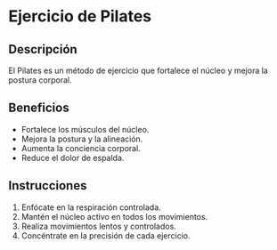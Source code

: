 # Ejercicio de Pilates

## Descripción
El Pilates es un método de ejercicio que fortalece el núcleo y mejora la postura corporal.

## Beneficios
- Fortalece los músculos del núcleo.
- Mejora la postura y la alineación.
- Aumenta la conciencia corporal.
- Reduce el dolor de espalda.

## Instrucciones
1. Enfócate en la respiración controlada.
2. Mantén el núcleo activo en todos los movimientos.
3. Realiza movimientos lentos y controlados.
4. Concéntrate en la precisión de cada ejercicio.